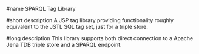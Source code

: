 #name
SPARQL Tag Library

#short description
A JSP tag library providing functionality roughly equivalent to the JSTL SQL tag set, just for a triple store.

#long description
This library supports both direct connection to a Apache Jena TDB triple store and a SPARQL endpoint.
